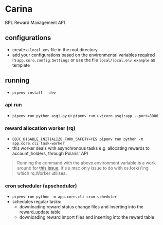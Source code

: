 # Carina

BPL Reward Management API

## configurations

- create a `local.env` file in the root directory
- add your configurations based on the environmental variables required in `app.core.config.Settings` or use the file `local/local.env.example` as template

## running

- `pipenv install --dev`

### api run

- `pipenv run python asgi.py` or `pipenv run uvicorn asgi:app --port=8000`

### reward allocation worker (rq)

- `OBJC_DISABLE_INITIALIZE_FORK_SAFETY=YES pipenv run python -m app.core.cli task-worker`
- this worker deals with asynchronous tasks e.g. allocating rewards to account_holders, through Polaris' API

> Running the command with the above environment variable is a work around for [this issue](https://github.com/rq/rq/issues/1418). It's a mac only issue to do with os.fork()'ing which rq.Worker utilises.

### cron scheduler (apscheduler)

- `pipenv run python -m app.core.cli cron-scheduler`
- schedules regular tasks:
  - downloading reward status change files and inserting into the reward_update table
  - downloading reward import files and inserting into the reward table

